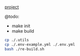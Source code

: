 
[project](https://github.com/mcdir/pvecikas/)

@todo:
- make init
- make build

```bash
cp ./.utils 
cp ./.env-example.yml ./.env.yml
bash ./re-build.sh
```